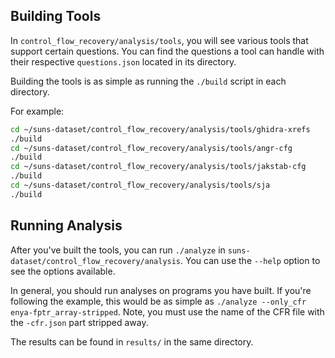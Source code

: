 ## Building Tools
In `control_flow_recovery/analysis/tools`, you will see various tools that support certain questions. You can find the questions a tool can handle with their respective `questions.json` located in its directory.

Building the tools is as simple as running the `./build` script in each directory.

For example:
```bash
cd ~/suns-dataset/control_flow_recovery/analysis/tools/ghidra-xrefs
./build
cd ~/suns-dataset/control_flow_recovery/analysis/tools/angr-cfg
./build
cd ~/suns-dataset/control_flow_recovery/analysis/tools/jakstab-cfg
./build
cd ~/suns-dataset/control_flow_recovery/analysis/tools/sja
./build
```

## Running Analysis
After you've built the tools, you can run `./analyze` in `suns-dataset/control_flow_recovery/analysis`. You can use the `--help` option to see the options available.

In general, you should run analyses on programs you have built. If you're following the example, this would be as simple as `./analyze --only_cfr enya-fptr_array-stripped`. Note, you must use the name of the CFR file with the `-cfr.json` part stripped away.

The results can be found in `results/` in the same directory.